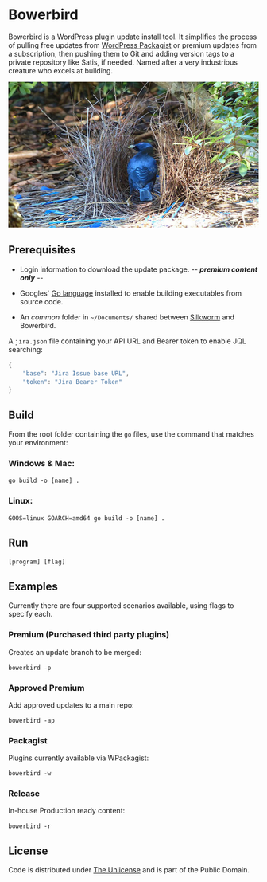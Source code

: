 # Bowerbird

Bowerbird is a WordPress plugin update install tool. It simplifies the process of pulling free updates from [WordPress Packagist](https://repo.packagist.org) or premium updates from a subscription, then pushing them to Git and adding version tags to a private repository like Satis, if needed. Named after a very industrious creature who excels at building.

![Bird](bowerbird.webp)

## Prerequisites

- Login information to download the update package. -- ***premium content only*** --

- Googles' [Go language](https://go.dev) installed to enable building executables from source code.

- An *common* folder in `~/Documents/` shared between [Silkworm](https://github.com/nausicaan/bowerbird.git) and Bowerbird.

A `jira.json` file containing your API URL and Bearer token to enable JQL searching:

``` go
{
    "base": "Jira Issue base URL",
    "token": "Jira Bearer Token"
}
```

## Build

From the root folder containing the `go` files, use the command that matches your environment:

### Windows & Mac:

``` console
go build -o [name] .
```

### Linux:

``` console
GOOS=linux GOARCH=amd64 go build -o [name] .
```

## Run

``` console
[program] [flag]
```

## Examples

Currently there are four supported scenarios available, using flags to specify each.

### Premium (Purchased third party plugins)

Creates an update branch to be merged:

``` console
bowerbird -p
```

### Approved Premium

Add approved updates to a main repo:

``` console
bowerbird -ap
```

### Packagist

Plugins currently available via WPackagist:

``` console
bowerbird -w
```

### Release

In-house Production ready content:

``` console
bowerbird -r
```

## License

Code is distributed under [The Unlicense](https://github.com/nausicaan/free/blob/main/LICENSE.md) and is part of the Public Domain.
